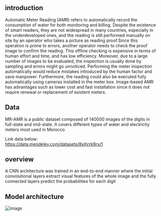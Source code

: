 ## introduction

Automatic Meter Reading (AMR) refers to automatically record the consumption of  water for both monitoring and billing. Despite the existence of smart readers,
they are not widespread in many countries, especially in the underdeveloped ones, and the reading
is still performed manually on site by an operator who takes a picture as reading proof.Since
this operation is prone to errors, another operator needs to check the proof image to confirm the
reading. This offline checking is expensive in terms of human effort and time, and has low efficiency. Moreover, due to a large number of images to be evaluated, the inspection is usually done
by sampling
and errors might go unnoticed.
Performing the meter inspection automatically would reduce mistakes introduced by the human
factor and save manpower. Furthermore, the reading could also be executed fully automatically
using cameras installed in the meter box.
Image-based AMR has advantages such as lower cost
and fast installation since it does not require renewal or replacement of existent meters.

## Data 
MR-AMR is a public dataset composed of 140000 images of the digits in full-state and mid-state. It covers different types of water and electricity meters most used in Morocco

Link data below:  
https://data.mendeley.com/datasets/8xjhrrk9rx/1

## overview 
 A CNN architecture was trained in an end-to-end manner where
the initial convolutional layers extract visual features of the whole image and the fully connected
layers predict the probabilities for each digit

## Model architecture

![image](https://user-images.githubusercontent.com/31762490/202796024-53e17496-b370-4a1b-b09d-1ed1a5d7553b.png)
